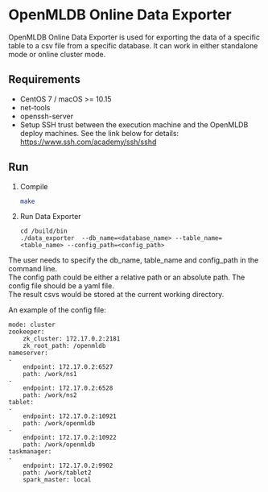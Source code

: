 # OpenMLDB Online Data Exporter

OpenMLDB Online Data Exporter is used for exporting the data of a specific table to a csv file from a specific database. It can work in either standalone mode or online cluster mode.

## Requirements

- CentOS 7 / macOS >= 10.15
- net-tools
- openssh-server
- Setup SSH trust between the execution machine and the OpenMLDB deploy machines. See the link below for details:
  https://www.ssh.com/academy/ssh/sshd

## Run

 1. Compile
    ```bash
    make
    ```
    
2. Run Data Exporter
    ```
    cd /build/bin
    ./data_exporter  --db_name=<database_name> --table_name=<table_name> --config_path=<config_path>
    ```

The user needs to specify the db_name, table_name and config_path in the command line.  
The config path could be either a relative path or an absolute path. The config file should be a yaml file.  
The result csvs would be stored at the current working directory.  

An example of the config file:

    mode: cluster
    zookeeper:
        zk_cluster: 172.17.0.2:2181
        zk_root_path: /openmldb
    nameserver:
    - 
        endpoint: 172.17.0.2:6527
        path: /work/ns1
    - 
        endpoint: 172.17.0.2:6528
        path: /work/ns2
    tablet:
    - 
        endpoint: 172.17.0.2:10921
        path: /work/openmldb
    - 
        endpoint: 172.17.0.2:10922
        path: /work/openmldb
    taskmanager:
    - 
        endpoint: 172.17.0.2:9902
        path: /work/tablet2
        spark_master: local
